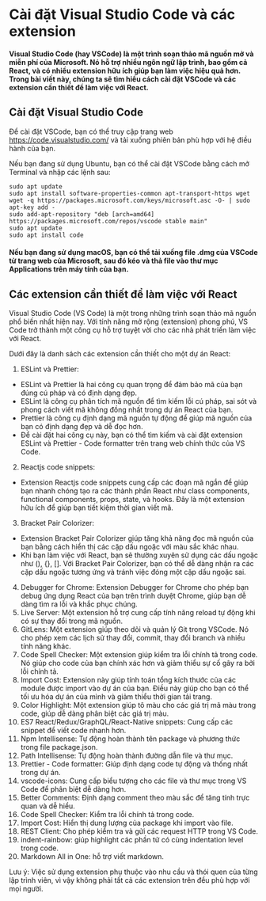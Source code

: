 # Cài đặt Visual Studio Code và các extension
#### Visual Studio Code (hay VSCode) là một trình soạn thảo mã nguồn mở và miễn phí của Microsoft. Nó hỗ trợ nhiều ngôn ngữ lập trình, bao gồm cả React, và có nhiều extension hữu ích giúp bạn làm việc hiệu quả hơn. Trong bài viết này, chúng ta sẽ tìm hiểu cách cài đặt VSCode và các extension cần thiết để làm việc với React.

## Cài đặt Visual Studio Code
Để cài đặt VSCode, bạn có thể truy cập trang web https://code.visualstudio.com/ và tải xuống phiên bản phù hợp với hệ điều hành của bạn.

Nếu bạn đang sử dụng Ubuntu, bạn có thể cài đặt VSCode bằng cách mở Terminal và nhập các lệnh sau:
````
sudo apt update
sudo apt install software-properties-common apt-transport-https wget
wget -q https://packages.microsoft.com/keys/microsoft.asc -O- | sudo apt-key add -
sudo add-apt-repository "deb [arch=amd64] https://packages.microsoft.com/repos/vscode stable main"
sudo apt update
sudo apt install code
````
#### Nếu bạn đang sử dụng macOS, bạn có thể tải xuống file .dmg của VSCode từ trang web của Microsoft, sau đó kéo và thả file vào thư mục Applications trên máy tính của bạn.

## Các extension cần thiết để làm việc với React

Visual Studio Code (VS Code) là một trong những trình soạn thảo mã nguồn phổ biến nhất hiện nay. Với tính năng mở rộng (extension) phong phú, VS Code trở thành một công cụ hỗ trợ tuyệt vời cho các nhà phát triển làm việc với React.

Dưới đây là danh sách các extension cần thiết cho một dự án React:

1. ESLint và Prettier:
- ESLint và Prettier là hai công cụ quan trọng để đảm bảo mã của bạn đúng cú pháp và có định dạng đẹp.
- ESLint là công cụ phân tích mã nguồn để tìm kiếm lỗi cú pháp, sai sót và phong cách viết mã không đồng nhất trong dự án React của bạn.
- Prettier là công cụ định dạng mã nguồn tự động để giúp mã nguồn của bạn có định dạng đẹp và dễ đọc hơn.
- Để cài đặt hai công cụ này, bạn có thể tìm kiếm và cài đặt extension ESLint và Prettier - Code formatter trên trang web chính thức của VS Code.
2. Reactjs code snippets:
- Extension Reactjs code snippets cung cấp các đoạn mã ngắn để giúp bạn nhanh chóng tạo ra các thành phần React như class components, functional components, props, state, và hooks. Đây là một extension hữu ích để giúp bạn tiết kiệm thời gian viết mã.
3. Bracket Pair Colorizer:
- Extension Bracket Pair Colorizer giúp tăng khả năng đọc mã nguồn của bạn bằng cách hiển thị các cặp dấu ngoặc với màu sắc khác nhau.
- Khi bạn làm việc với React, bạn sẽ thường xuyên sử dụng các dấu ngoặc như (), {}, []. Với Bracket Pair Colorizer, bạn có thể dễ dàng nhận ra các cặp dấu ngoặc tương ứng và tránh việc đóng một cặp dấu ngoặc sai.
4. Debugger for Chrome: Extension Debugger for Chrome cho phép bạn debug ứng dụng React của bạn trên trình duyệt Chrome, giúp bạn dễ dàng tìm ra lỗi và khắc phục chúng.
5. Live Server: Một extension hỗ trợ cung cấp tính năng reload tự động khi có sự thay đổi trong mã nguồn.
6. GitLens: Một extension giúp theo dõi và quản lý Git trong VSCode. Nó cho phép xem các lịch sử thay đổi, commit, thay đổi branch và nhiều tính năng khác.
7. Code Spell Checker: Một extension giúp kiểm tra lỗi chính tả trong code. Nó giúp cho code của bạn chính xác hơn và giảm thiểu sự cố gây ra bởi lỗi chính tả.
8. Import Cost: Extension này giúp tính toán tổng kích thước của các module được import vào dự án của bạn. Điều này giúp cho bạn có thể tối ưu hóa dự án của mình và giảm thiểu thời gian tải trang.
9. Color Highlight: Một extension giúp tô màu cho các giá trị mã màu trong code, giúp dễ dàng phân biệt các giá trị màu.
10. ES7 React/Redux/GraphQL/React-Native snippets: Cung cấp các snippet để viết code nhanh hơn.
11. Npm Intellisense: Tự động hoàn thành tên package và phương thức trong file package.json.
12. Path Intellisense: Tự động hoàn thành đường dẫn file và thư mục.
13. Prettier - Code formatter: Giúp định dạng code tự động và thống nhất trong dự án.
14. vscode-icons: Cung cấp biểu tượng cho các file và thư mục trong VS Code để phân biệt dễ dàng hơn.
15. Better Comments: Định dạng comment theo màu sắc để tăng tính trực quan và dễ hiểu.
16. Code Spell Checker: Kiểm tra lỗi chính tả trong code.
17. Import Cost: Hiển thị dung lượng của package khi import vào file.
18. REST Client: Cho phép kiểm tra và gửi các request HTTP trong VS Code.
19. indent-rainbow: giúp highlight các phần tử có cùng indentation level trong code.
20. Markdown All in One: hỗ trợ viết markdown.

Lưu ý: Việc sử dụng extension phụ thuộc vào nhu cầu và thói quen của từng lập trình viên, vì vậy không phải tất cả các extension trên đều phù hợp với mọi người.
